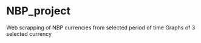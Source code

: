 # NBP_project

Web scrapping of NBP currencies from selected period of time
Graphs of 3 selected currency
